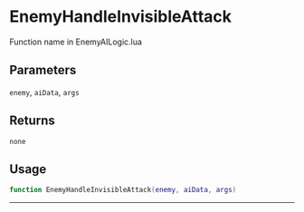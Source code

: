 # EnemyHandleInvisibleAttack
Function name in EnemyAILogic.lua
## Parameters
`enemy`, `aiData`, `args`
## Returns
`none`
## Usage
```lua
function EnemyHandleInvisibleAttack(enemy, aiData, args)
```
---
